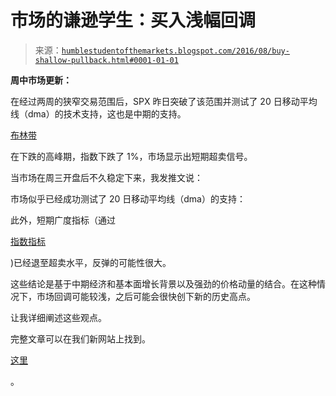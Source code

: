 <!--yml

类别：未分类

日期：2024-05-18 03:03:29

-->

# 市场的谦逊学生：买入浅幅回调

> 来源：[`humblestudentofthemarkets.blogspot.com/2016/08/buy-shallow-pullback.html#0001-01-01`](https://humblestudentofthemarkets.blogspot.com/2016/08/buy-shallow-pullback.html#0001-01-01)

**周中市场更新：**

在经过两周的狭窄交易范围后，SPX 昨日突破了该范围并测试了 20 日移动平均线（dma）的技术支持，这也是中期的支持。

[布林带](http://www.investopedia.com/terms/b/bollingerbands.asp)

在下跌的高峰期，指数下跌了 1%，市场显示出短期超卖信号。

当市场在周三开盘后不久稳定下来，我发推文说：

市场似乎已经成功测试了 20 日移动平均线（dma）的支持：

此外，短期广度指标（通过

[指数指标](http://www.indexindicators.com/indicators/breadth/)

)已经退至超卖水平，反弹的可能性很大。

这些结论是基于中期经济和基本面增长背景以及强劲的价格动量的结合。在这种情况下，市场回调可能较浅，之后可能会很快创下新的历史高点。

让我详细阐述这些观点。

完整文章可以在我们新网站上找到。

[这里](https://humblestudentofthemarkets.com/2016/08/03/buy-the-shallow-pullback/)

。
